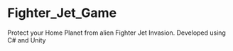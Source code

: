 # Fighter_Jet_Game

Protect your Home Planet from alien Fighter Jet Invasion. Developed using C# and Unity

